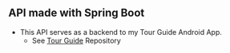 ## API made with Spring Boot
  
- This API serves as a backend to my Tour Guide Android App.
  - See [Tour Guide](https://github.com/ChrisV26/Tour-Guide) Repository
